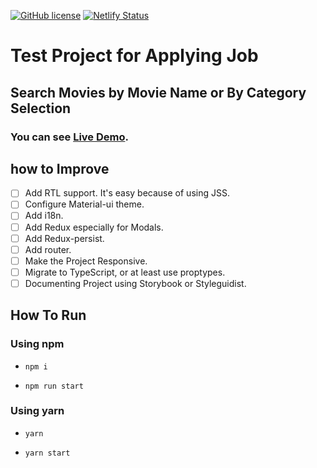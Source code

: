 [![GitHub license](https://img.shields.io/github/license/Naereen/StrapDown.js.svg)](https://github.com/Naereen/StrapDown.js/blob/master/LICENSE)
[![Netlify Status](https://api.netlify.com/api/v1/badges/17352f08-77fb-4a4b-bdb6-a5533d1c6867/deploy-status)](https://app.netlify.com/sites/cranky-brahmagupta-0c15c0/deploys)


# Test Project for Applying Job
## Search Movies by Movie Name or By Category Selection

### You can see [Live Demo](https://cranky-brahmagupta-0c15c0.netlify.app/).

## how to Improve
- [ ] Add RTL support. It's easy because of using JSS.
- [ ]  Configure Material-ui theme.
- [ ] Add i18n.
- [ ] Add Redux especially for Modals.
- [ ] Add Redux-persist.
- [ ] Add router.
- [ ] Make the Project Responsive.
- [ ] Migrate to TypeScript, or at least use proptypes.
- [ ] Documenting Project using Storybook or Styleguidist.

## How To Run
### Using npm
- `npm i`

- `npm run start`

### Using yarn
- `yarn`

- `yarn start`
